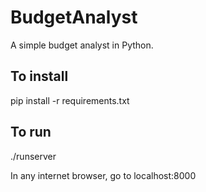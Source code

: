 # BudgetAnalyst
A simple budget analyst in Python.

## To install

pip install -r requirements.txt

## To run

./runserver

In any internet browser, go to localhost:8000